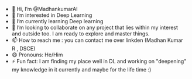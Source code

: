 - 👋 Hi, I’m @MadhankumarAI
- 👀 I’m interested in Deep Learning 
- 🌱 I’m currently learning Deep learning 
- 💞️ I’m looking to collaborate on any project that lies within my interest and outside too. I am ready to explore and master things.
- 📫 How to reach me : you can contact me over linkden (Madhan Kumar R , DSCE)
- 😄 Pronouns: He/Him
- ⚡ Fun fact: I am finding my place well in DL and working on "deepening" my knowledge in it currently and maybe for the life time :)

<!---
MadhankumarAI/MadhankumarAI is a ✨ special ✨ repository because its `README.md` (this file) appears on your GitHub profile.
You can click the Preview link to take a look at your changes.
--->
